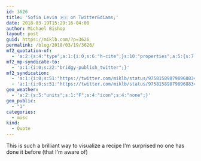 ```yaml
---
id: 3626
title: 'Sofia Levin 🇵🇹 on Twitter&diams;'
date: 2018-03-19T15:29:16-04:00
author: Michael Bishop
layout: post
guid: https://miklb.com/?p=3626
permalink: /blog/2018/03/19/3626/
mf2_quotation-of:
  - 'a:2:{s:4:"type";a:1:{i:0;s:6:"h-cite";}s:10:"properties";a:5:{s:7:"summary";a:1:{i:0;s:90:"“I discovered I can use Gantt charts for cooking and my mind is blown. 😱 @OmniPlan”";}s:4:"name";a:1:{i:0;s:31:"Sofia Levin 🇵🇹 on Twitter";}s:3:"url";a:1:{i:0;s:57:"https://twitter.com/sofiaflevin/status/975807108254871552";}s:11:"publication";a:1:{i:0;s:7:"Twitter";}s:8:"featured";a:1:{i:0;s:53:"https://pbs.twimg.com/media/DYrDY6FUMAAKLCH.jpg:large";}}}'
mf2_mp-syndicate-to:
  - 'a:1:{i:0;s:22:"bridgy-publish_twitter";}'
mf2_syndication:
  - 'a:1:{i:0;s:51:"https://twitter.com/miklb/status/975815898798968834";}'
  - 'a:1:{i:0;s:51:"https://twitter.com/miklb/status/975815898798968834";}'
geo_weather:
  - 'a:2:{s:5:"units";s:1:"F";s:4:"icon";s:4:"none";}'
geo_public:
  - "1"
categories:
  - misc
kind:
  - Quote
---
```

This is such a brilliant way to visualize a recipe I'm surprised no one has done it before (that I'm aware of)